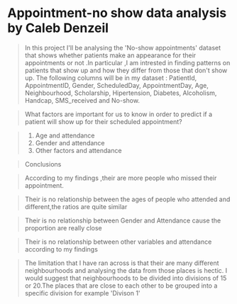 # Appointment-no show data analysis by Caleb Denzeil

>In this project I'll be analysing the 'No-show appointments' dataset that shows whether patients make an appearance for their appointments or not .In particular ,I am intrested in finding patterns on patients that show up and how they differ from those that don't show up. The following columns will be in my dataset : PatientId, AppointmentID, Gender, ScheduledDay, AppointmentDay, Age, Neighbourhood, Scholarship, Hipertension, Diabetes, Alcoholism, Handcap, SMS_received and No-show.

>What factors are important for us to know in order to predict if a patient will show up for their scheduled appointment? 

>1. Age and attendance 
>2. Gender and attendance 
>3. Other factors and attendance

>Conclusions

>According to my findings ,their are more people who missed their appointment.

>Their is no relationship between the ages of people who attended and different,the ratios are quite similar

>Their is no relationship between Gender and Attendance cause the proportion are really close

>Their is no relationship between other variables and attendance according to my findings

>The limitation that I have ran across is that their are many different neighbourhoods and analysing the data from those places is hectic. I would suggest that neighbourhoods to be divided into divisions of 15 or 20.The places that are close to each other to be grouped into a specific division for example 'Divison 1' 